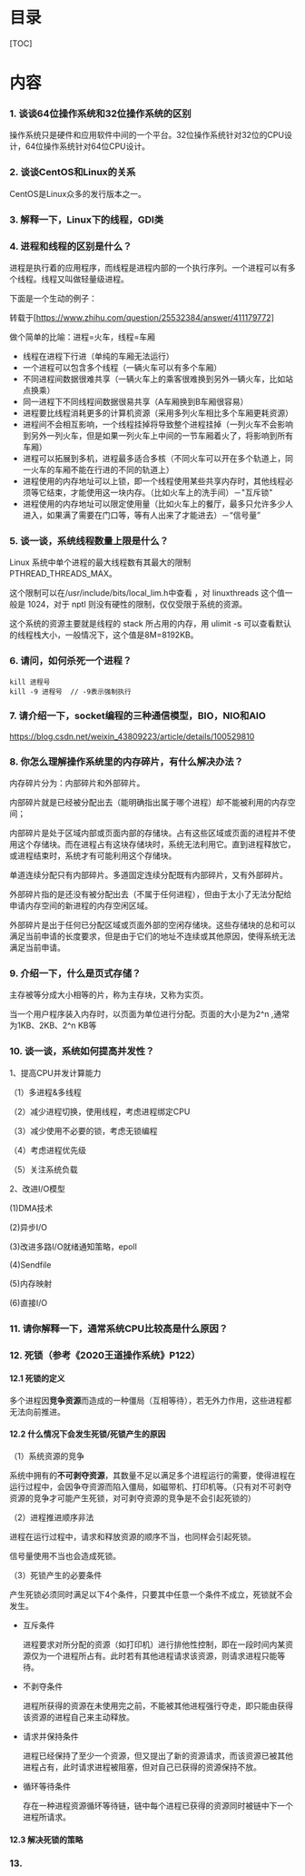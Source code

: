 # 目录

[TOC]

# 内容

### 1. 谈谈64位操作系统和32位操作系统的区别

操作系统只是硬件和应用软件中间的一个平台。32位操作系统针对32位的CPU设计，64位操作系统针对64位CPU设计。

### 2. 谈谈CentOS和Linux的关系

CentOS是Linux众多的发行版本之一。

### 3. 解释一下，Linux下的线程，GDI类



### 4. 进程和线程的区别是什么？

进程是执行着的应用程序，而线程是进程内部的一个执行序列。一个进程可以有多个线程。线程又叫做轻量级进程。

下面是一个生动的例子：

转载于[https://www.zhihu.com/question/25532384/answer/411179772]

做个简单的比喻：进程=火车，线程=车厢

- 线程在进程下行进（单纯的车厢无法运行）
- 一个进程可以包含多个线程（一辆火车可以有多个车厢）
- 不同进程间数据很难共享（一辆火车上的乘客很难换到另外一辆火车，比如站点换乘）
- 同一进程下不同线程间数据很易共享（A车厢换到B车厢很容易）
- 进程要比线程消耗更多的计算机资源（采用多列火车相比多个车厢更耗资源）
- 进程间不会相互影响，一个线程挂掉将导致整个进程挂掉（一列火车不会影响到另外一列火车，但是如果一列火车上中间的一节车厢着火了，将影响到所有车厢）
- 进程可以拓展到多机，进程最多适合多核（不同火车可以开在多个轨道上，同一火车的车厢不能在行进的不同的轨道上）
- 进程使用的内存地址可以上锁，即一个线程使用某些共享内存时，其他线程必须等它结束，才能使用这一块内存。（比如火车上的洗手间）－"互斥锁"
- 进程使用的内存地址可以限定使用量（比如火车上的餐厅，最多只允许多少人进入，如果满了需要在门口等，等有人出来了才能进去）－“信号量”

### 5. 谈一谈，系统线程数量上限是什么？

Linux 系统中单个进程的最大线程数有其最大的限制 PTHREAD_THREADS_MAX。

这个限制可以在/usr/include/bits/local_lim.h中查看 ，对 linuxthreads 这个值一般是 1024，对于 nptl 则没有硬性的限制，仅仅受限于系统的资源。

这个系统的资源主要就是线程的 stack 所占用的内存，用 ulimit -s 可以查看默认的线程栈大小，一般情况下，这个值是8M=8192KB。

### 6. 请问，如何杀死一个进程？

```
kill 进程号
kill -9 进程号  // -9表示强制执行
```

### 7. 请介绍一下，socket编程的三种通信模型，BIO，NIO和AIO

https://blog.csdn.net/weixin_43809223/article/details/100529810

### 8. 你怎么理解操作系统里的内存碎片，有什么解决办法？

内存碎片分为：内部碎片和外部碎片。

内部碎片就是已经被分配出去（能明确指出属于哪个进程）却不能被利用的内存空间；

内部碎片是处于区域内部或页面内部的存储块。占有这些区域或页面的进程并不使用这个存储块。而在进程占有这块存储块时，系统无法利用它。直到进程释放它，或进程结束时，系统才有可能利用这个存储块。

单道连续分配只有内部碎片。多道固定连续分配既有内部碎片，又有外部碎片。

外部碎片指的是还没有被分配出去（不属于任何进程），但由于太小了无法分配给申请内存空间的新进程的内存空闲区域。

外部碎片是出于任何已分配区域或页面外部的空闲存储块。这些存储块的总和可以满足当前申请的长度要求，但是由于它们的地址不连续或其他原因，使得系统无法满足当前申请。

### 9. 介绍一下，什么是页式存储？

主存被等分成大小相等的片，称为主存块，又称为实页。

当一个用户程序装入内存时，以页面为单位进行分配。页面的大小是为2^n ,通常为1KB、2KB、2^n KB等

### 10. 谈一谈，系统如何提高并发性？

1、提高CPU并发计算能力

（1）多进程&多线程

（2）减少进程切换，使用线程，考虑进程绑定CPU

（3）减少使用不必要的锁，考虑无锁编程

（4）考虑进程优先级

（5）关注系统负载

2、改进I/O模型

(1)DMA技术

(2)异步I/O

(3)改进多路I/O就绪通知策略，epoll

(4)Sendfile

(5)内存映射

(6)直接I/O

### 11. 请你解释一下，通常系统CPU比较高是什么原因？

### 12. 死锁（参考《2020王道操作系统》P122）

#### 12.1 死锁的定义

多个进程因**竞争资源**而造成的一种僵局（互相等待），若无外力作用，这些进程都无法向前推进。

#### 12.2 什么情况下会发生死锁/死锁产生的原因

（1）系统资源的竞争

系统中拥有的**不可剥夺资源**，其数量不足以满足多个进程运行的需要，使得进程在运行过程中，会因争夺资源而陷入僵局，如磁带机、打印机等。（只有对不可剥夺资源的竞争才可能产生死锁，对可剥夺资源的竞争是不会引起死锁的）

（2）进程推进顺序非法

进程在运行过程中，请求和释放资源的顺序不当，也同样会引起死锁。

信号量使用不当也会造成死锁。

（3）死锁产生的必要条件

产生死锁必须同时满足以下4个条件，只要其中任意一个条件不成立，死锁就不会发生。

- 互斥条件

  进程要求对所分配的资源（如打印机）进行排他性控制，即在一段时间内某资源仅为一个进程所占有。此时若有其他进程请求该资源，则请求进程只能等待。

- 不剥夺条件

  进程所获得的资源在未使用完之前，不能被其他进程强行夺走，即只能由获得该资源的进程自己来主动释放。

- 请求并保持条件

  进程已经保持了至少一个资源，但又提出了新的资源请求，而该资源已被其他进程占有，此时请求进程被阻塞，但对自己已获得的资源保持不放。

- 循环等待条件

  存在一种进程资源循环等待链，链中每个进程已获得的资源同时被链中下一个进程所请求。

#### 12.3 解决死锁的策略

### 13. 